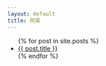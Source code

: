 ```yaml
---
layout: default
title: 阿呆
---
```

  <ul class="posts">
    {% for post in site.posts %}
      <li><a href="\cc{{ post.url }}">{{ post.title }}</a></li>
    {% endfor %}
  </ul>